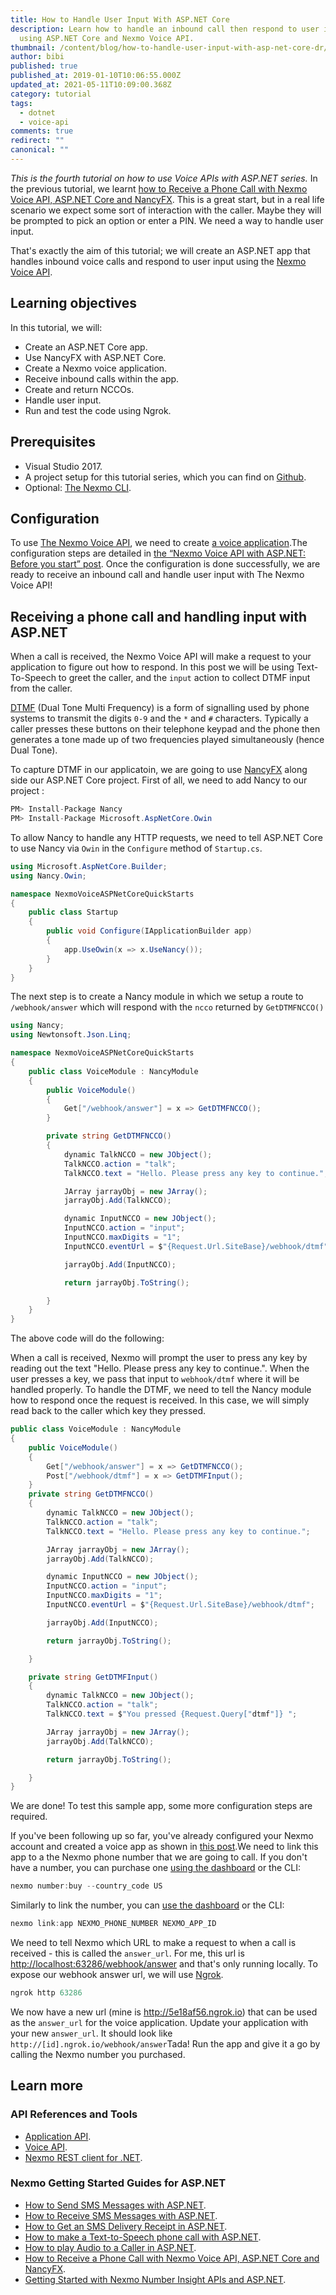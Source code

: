 ```yaml
---
title: How to Handle User Input With ASP.NET Core
description: Learn how to handle an inbound call then respond to user input
  using ASP.NET Core and Nexmo Voice API.
thumbnail: /content/blog/how-to-handle-user-input-with-asp-net-core-dr/How-to-handle-User-Input-with-ASP.NET-Core.png
author: bibi
published: true
published_at: 2019-01-10T10:06:55.000Z
updated_at: 2021-05-11T10:09:00.368Z
category: tutorial
tags:
  - dotnet
  - voice-api
comments: true
redirect: ""
canonical: ""
---
```

*This is the fourth tutorial on how to use Voice APIs with ASP.NET series.* In the previous tutorial, we learnt [how to Receive a Phone Call with Nexmo Voice API, ASP.NET Core and NancyFX](https://www.nexmo.com/blog/2018/11/21/how-to-receive-a-phone-call-with-nexmo-voice-api-asp-core-core-and-nancyfx-dr/). This is a great start, but in a real life scenario we expect some sort of interaction with the caller. Maybe they will be prompted to pick an option or enter a PIN. We need a way to handle user input. 

That's exactly the aim of this tutorial; we will create an ASP.NET app that handles inbound voice calls and respond to user input using the [Nexmo Voice API](https://developer.nexmo.com/voice/voice-api/overview).

## Learning objectives

In this tutorial, we will: 

* Create an ASP.NET Core app. 
* Use NancyFX with ASP.NET Core. 
* Create a Nexmo voice application. 
* Receive inbound calls within the app. 
* Create and return NCCOs. 
* Handle user input. 
* Run and test the code using Ngrok.

## Prerequisites

<sign-up></sign-up>

* Visual Studio 2017.  
* A project setup for this tutorial series, which you can find on [Github](https://github.com/nexmo-community/nexmo-dotnet-quickstart/tree/ASPNET/NexmoDotNetQuickStarts). 
* Optional: [The Nexmo CLI](https://github.com/Nexmo/nexmo-cli).

## Configuration

To use [The Nexmo Voice API](https://developer.nexmo.com/voice/voice-api/overview), we need to create [a voice application](https://developer.nexmo.com/concepts/guides/applications).The configuration steps are detailed in [the “Nexmo Voice API with ASP.NET: Before you start” post](https://www.nexmo.com/blog/2017/07/28/nexmo-voice-api-asp-net-configure-dr/). 
Once the configuration is done successfully, we are ready to receive an inbound call and handle user input with The Nexmo Voice API!

## Receiving a phone call and handling input with ASP.NET


When a call is received, the Nexmo Voice API will make a request to your application to figure out how to respond. 
In this post we will be using Text-To-Speech to greet the caller, and the `input` action to collect DTMF input from the caller. 

[DTMF](https://developer.nexmo.com/voice/voice-api/guides/dtmf) (Dual Tone Multi Frequency) is a form of signalling used by phone systems to transmit the digits `0-9` and the `*` and `#` characters. Typically a caller presses these buttons on their telephone keypad and the phone then generates a tone made up of two frequencies played simultaneously (hence Dual Tone). 

To capture DTMF in our applicatoin, we are going to use [NancyFX](https://github.com/NancyFx/Nancy) along side our ASP.NET Core project. First of all, we need to add Nancy to our project :
```csharp
PM> Install-Package Nancy
PM> Install-Package Microsoft.AspNetCore.Owin
```
To allow Nancy to handle any HTTP requests, we need to tell ASP.NET Core to use Nancy via `Owin` in the `Configure` method of `Startup.cs`.
```csharp
using Microsoft.AspNetCore.Builder;
using Nancy.Owin;

namespace NexmoVoiceASPNetCoreQuickStarts
{
    public class Startup
    {
        public void Configure(IApplicationBuilder app)
        {
            app.UseOwin(x => x.UseNancy());
        }
    }
}
```
The next step is to create a Nancy module in which we setup a route to `/webhook/answer` which will respond with the `ncco` returned by `GetDTMFNCCO()`
```csharp
using Nancy;
using Newtonsoft.Json.Linq;

namespace NexmoVoiceASPNetCoreQuickStarts
{
    public class VoiceModule : NancyModule
    {
        public VoiceModule()
        {
            Get["/webhook/answer"] = x => GetDTMFNCCO();
        }

        private string GetDTMFNCCO()
        {
            dynamic TalkNCCO = new JObject();
            TalkNCCO.action = "talk";
            TalkNCCO.text = "Hello. Please press any key to continue.";

            JArray jarrayObj = new JArray();
            jarrayObj.Add(TalkNCCO);

            dynamic InputNCCO = new JObject();
            InputNCCO.action = "input";
            InputNCCO.maxDigits = "1";
            InputNCCO.eventUrl = $"{Request.Url.SiteBase}/webhook/dtmf";

            jarrayObj.Add(InputNCCO);

            return jarrayObj.ToString();

        }
    }
}
```
The above code will do the following: 

When a call is received, Nexmo will prompt the user to press any key by reading out the text "Hello. Please press any key to continue.". When the user presses a key, we pass that input to `webhook/dtmf` where it will be handled properly. 
To handle the DTMF, we need to tell the Nancy module how to respond once the request is received. In this case, we will simply read back to the caller which key they pressed.
```csharp
public class VoiceModule : NancyModule
{
    public VoiceModule()
    {
        Get["/webhook/answer"] = x => GetDTMFNCCO();
        Post["/webhook/dtmf"] = x => GetDTMFInput();
    }
    private string GetDTMFNCCO()
    {
        dynamic TalkNCCO = new JObject();
        TalkNCCO.action = "talk";
        TalkNCCO.text = "Hello. Please press any key to continue.";

        JArray jarrayObj = new JArray();
        jarrayObj.Add(TalkNCCO);

        dynamic InputNCCO = new JObject();
        InputNCCO.action = "input";
        InputNCCO.maxDigits = "1";
        InputNCCO.eventUrl = $"{Request.Url.SiteBase}/webhook/dtmf";

        jarrayObj.Add(InputNCCO);

        return jarrayObj.ToString();

    }

    private string GetDTMFInput()
    {
        dynamic TalkNCCO = new JObject();
        TalkNCCO.action = "talk";
        TalkNCCO.text = $"You pressed {Request.Query["dtmf"]} ";

        JArray jarrayObj = new JArray();
        jarrayObj.Add(TalkNCCO);

        return jarrayObj.ToString();

    }
}
```
We are done! To test this sample app, some more configuration steps are required. 

If you've been following up so far, you've already configured your Nexmo account and created a voice app as shown in [this post](https://www.nexmo.com/blog/2017/07/28/nexmo-voice-api-asp-net-configure-dr/).We need to link this app to a the Nexmo phone number that we are going to call. If you don't have a number, you can purchase one [using the dashboard](https://dashboard.nexmo.com/buy-numbers) or the CLI:
```javascript
nexmo number:buy --country_code US
```
Similarly to link the number, you can [use the dashboard](https://dashboard.nexmo.com/your-numbers) or the CLI:

```javascript
nexmo link:app NEXMO_PHONE_NUMBER NEXMO_APP_ID
```
We need to tell Nexmo which URL to make a request to when a call is received - this is called the `answer_url`. For me, this url is [http://localhost:63286/webhook/answer](http://localhost:63286/webhook/answer) and that's only running locally. To expose our webhook answer url, we will use [Ngrok](https://www.nexmo.com/blog/2017/07/04/local-development-nexmo-ngrok-tunnel-dr/).
```csharp
ngrok http 63286 
```
We now have a new url (mine is http://5e18af56.ngrok.io) that can be used as the `answer_url` for the voice application. Update your application with your new `answer_url`. It should look like `http://[id].ngrok.io/webhook/answer`Tada! Run the app and give it a go by calling the Nexmo number you purchased.

## Learn more

### API References and Tools

* [Application API](https://developer.nexmo.com/concepts/guides/applications).
* [Voice API](https://developer.nexmo.com/voice/voice-api/overview). 
* [Nexmo REST client for .NET](https://github.com/Nexmo/nexmo-dotnet).



### Nexmo Getting Started Guides for ASP.NET

* [How to Send SMS Messages with ASP.NET](https://www.nexmo.com/blog/2017/03/23/send-sms-messages-asp-net-mvc-framework-dr/). 
* [How to Receive SMS Messages with ASP.NET](https://www.nexmo.com/blog/2017/03/31/recieve-sms-messages-with-asp-net-mvc-framework-dr/). 
* [How to Get an SMS Delivery Receipt in ASP.NET](https://www.nexmo.com/blog/2017/07/21/get-sms-delivery-receipt-asp-net-mvc-dr/). 
* [How to make a Text-to-Speech phone call with ASP.NET](https://www.nexmo.com/blog/2017/07/28/text-to-speech-phone-call-dr/). 
* [How to play Audio to a Caller in ASP.NET](https://www.nexmo.com/blog/2017/11/29/how-to-play-audio-to-a-caller-in-asp-net-core-dr/). 
* [How to Receive a Phone Call with Nexmo Voice API, ASP.NET Core and NancyFX](https://www.nexmo.com/blog/2018/11/21/how-to-receive-a-phone-call-with-nexmo-voice-api-asp-core-core-and-nancyfx-dr/). 
* [Getting Started with Nexmo Number Insight APIs and ASP.NET](https://www.nexmo.com/blog/2018/05/22/getting-started-with-nexmo-number-insight-apis-and-asp-net-dr/).